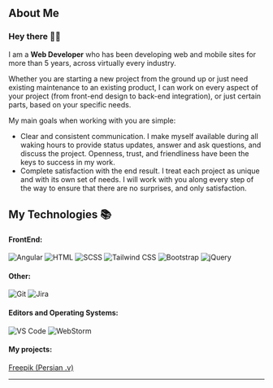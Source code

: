 <!--
**mrlewando/mrlewando** is a ✨ _special_ ✨ repository because its `README.md` (this file) appears on your GitHub profile.

Here are some ideas to get you started:

- 🔭 I’m currently working on ...
- 🌱 I’m currently learning ...
- 👯 I’m looking to collaborate on ...
- 🤔 I’m looking for help with ...
- 💬 Ask me about ...
- 📫 How to reach me: ...
- 😄 Pronouns: ...
- ⚡ Fun fact: ...
-->
<h2>About Me</h1>

### Hey there 👋:smile:

I am a **Web Developer** who has been developing web and mobile
sites for more than 5 years, across virtually every industry.

Whether you are starting a new project from the ground up or just need existing maintenance to an
existing product, I can work on every aspect of your project (from front-end design to back-end
integration), or just certain parts, based on your specific needs.

My main goals when working with you are simple:
- Clear and consistent communication. I make myself available during all waking hours to provide
status updates, answer and ask questions, and discuss the project. Openness, trust, and friendliness
have been the keys to success in my work.
- Complete satisfaction with the end result. I treat each project as unique and with its own set of
needs. I will work with you along every step of the way to ensure that there are no surprises, and
only satisfaction.


## My Technologies :books:


#### FrontEnd:
![Angular](http://img.shields.io/badge/-Angular-b52e31?style=flat-square&logo=angular&logoColor=ffffff)
![HTML](http://img.shields.io/badge/-HTML-e34f26?style=flat-square&logo=html&logoColor=FFFFFF)
![SCSS](http://img.shields.io/badge/-SCSS-CD6799?style=flat-square&logo=scss&logoColor=FFFFFF)
![Tailwind CSS](https://img.shields.io/badge/-TailwindCSS-38bdf8?style=flat-square&logo=tailwindcss&logoColor=FFFFFF)
![Bootstrap](http://img.shields.io/badge/-Bootstrap-563d7c?style=flat-square&logo=bootstrap&logoColor=FFFFFF)
![jQuery](http://img.shields.io/badge/-jQuery-0769ad?style=flat-square&logo=jquery&logoColor=FFFFFF)

#### Other:

![Git](http://img.shields.io/badge/-Git-fc6d26?style=flat-square&logo=git&logoColor=ffffff)
![Jira](http://img.shields.io/badge/-jira-0052cc?style=flat-square&logo=jira&logoColor=ffffff)

#### Editors and Operating Systems:

![VS Code](http://img.shields.io/badge/-VS%20Code-0078d7?style=flat-square&logo=visual-studio-code&logoColor=ffffff)
![WebStorm](http://img.shields.io/badge/-WebStorm-10b0ec?style=flat-square&logo=webstorm&logoColor=ffffff)

#### My projects:

[Freepik (Persian .v)](https://freepik.ir/)<br>
<hr/>
